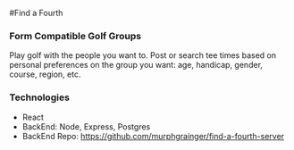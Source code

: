 #Find a Fourth

### Form Compatible Golf Groups
Play golf with the people you want to. Post or search tee times based on personal preferences on the group you want: age, handicap, gender, course, region, etc.

### Technologies
* React
* BackEnd: Node, Express, Postgres
* BackEnd Repo:  https://github.com/murphgrainger/find-a-fourth-server
